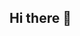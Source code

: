 ## Hi there 👋

<!--
**xkeyna/xkeyna** - Welcome to my corner of GitHub!

- 🔭 I’m currently diving into personal data science projects, looking forward to explore new challenges.
- 🌱 Expanding my expertise in NLP & Large Language Models (LLMs) through DataCamp courses.
- 👯 Open to collaboration on Kaggle competitions and other data-driven projects.
- 🤝 I’d love to exchange insights on machine learning—let’s brainstorm together!
- 💬 Proficient in Python & R—ask me anything!
- 📫 Let’s connect: [nsakinah.rosli@gmail.com](mailto:nsakinah.rosli@gmail.com) or on [LinkedIn](https://www.linkedin.com/in/nsakinah-rosli/).
- 😄 Pronouns: she/her
- ⚡ Fun fact: I’m an advanced diver, a cat enthusiast, and a dedicated foodie. 🐾🍣

-->
